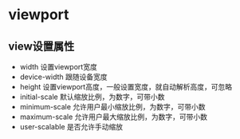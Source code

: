 # viewport

## view设置属性
<meta name="viewport" content="width=device-width,initial-scale=1.0,minimum-scale,maximum-scale,user-scalable=true">

- width 设置viewport宽度
- device-width 跟随设备宽度
- height 设置viewport高度，一般设置宽度，就自动解析高度，可忽略
- initial-scale 默认缩放比例，为数字，可带小数
- minimum-scale 允许用户最小缩放比例，为数字，可带小数
- maximum-scale 允许用户最大缩放比例，为数字，可带小数
- user-scalable 是否允许手动缩放